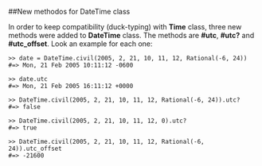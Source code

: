 ##New methodos for DateTime class

In order to keep compatibility (duck-typing) with **Time** class, three new methods were added to **DateTime** class. The methods are **#utc**, **#utc?** and **#utc\_offset**. Look an example for each one:

	>> date = DateTime.civil(2005, 2, 21, 10, 11, 12, Rational(-6, 24))
	#=> Mon, 21 Feb 2005 10:11:12 -0600

	>> date.utc
	#=> Mon, 21 Feb 2005 16:11:12 +0000

	>> DateTime.civil(2005, 2, 21, 10, 11, 12, Rational(-6, 24)).utc?
	#=> false

	>> DateTime.civil(2005, 2, 21, 10, 11, 12, 0).utc?
	#=> true

	>> DateTime.civil(2005, 2, 21, 10, 11, 12, Rational(-6, 24)).utc_offset
	#=> -21600
